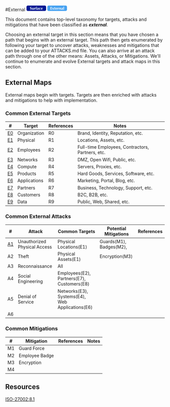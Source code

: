 
#External
![Surface](../../../_images/surface.png) ![External](../../../_images/external.png)

This document contains top-level taxonomy for targets, attacks and mitigations that have been classified as ***external***.  

Choosing an external target in this section means that you have chosen a path that begins with an external target.  This path then gets enumerated by following your target to uncover attacks, weaknesses and mitigations that can be added to your ATTACKS.md file.  You can also arrive at an attack path through one of the other means: Assets, Attacks, or Mitigations.  We'll continue to enumerate and evolve External targets and attack maps in this section.

## External Maps
External maps begin with targets.  Targets are then enriched with attacks and mitigations to help with implementation.  

### Common External Targets

| # | Target| References |Notes|
|---|-------|------------|-----|
|[E0](E0-Organization/README.md)|Organization|R0|Brand, Identity, Reputation, etc.|
|[E1](E1-Physical/README.md)|Physical|R1|Locations, Assets, etc.|
|[E2](E2-Employees/README.md)|Employees|R2|Full-time Employees, Contractors, Partners, etc.|
|[E3](E3-Networks/README.md)|Networks|R3|DMZ, Open Wifi, Public, etc.|
|[E4](E4-Compute/README.md)|Compute|R4|Servers, Proxies, etc.|
|[E5](E5-Products/README.md)|Products|R5|Hard Goods, Services, Software, etc.|
|[E6](E6-Applications/README.md)|Applications|R6|Marketing, Portal, Blog, etc.|
|[E7](E7-Partners/README.md)|Partners|R7|Business, Technology, Support, etc.|
|[E8](E8-Customers/README.md)|Customers|R8|B2C, B2B, etc.|
|[E9](E9-Data/README.md)|Data|R9|Public, Web, Shared, etc.|

### Common External Attacks 

| # |Attack|Common Targets|Potential Mitigations|References|
|---|------|--------------|---------------------|----------|
|[A1](../../../patterns/attack/A1-Unauthorized-Physical-Access.md)|Unauthorized Physical Access|Physical Locations(E1)|Guards(M1), Badges(M2), ||
|A2|Theft|Physical Assets(E1)|Encryption(M3)||
|A3|Reconnaissance|All|||
|A4|Social Engineering|Employees(E2), Partners(E7), Customers(E8)|||
|A5|Denial of Service|Networks(E3), Systems(E4), Web Applications(E6)|||
|A6|||||


### Common Mitigations 

|#|Mitigation|References|Notes|
|---|----------|----------|----|
|M1|Guard Force|||
|M2|Employee Badge|||
|M3|Encryption|||
|M4||||



## Resources

[ISO-27002:8.1]()


